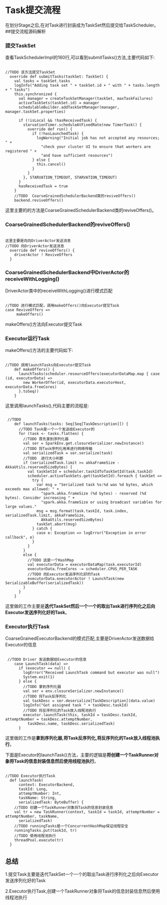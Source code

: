 # Task提交流程
在划分Stage之后,在对Task进行封装成为TaskSet然后提交给TaskScheduler。
##提交流程源码解析
### 提交TaskSet
查看TaskSchedulerImpl的160行,可以看到submitTasks()方法,主要代码如下:
<pre><code>
//TODO 该方法提交TaskSet
  override def submitTasks(taskSet: TaskSet) {
    val tasks = taskSet.tasks
    logInfo("Adding task set " + taskSet.id + " with " + tasks.length + " tasks")
    this.synchronized {
      val manager = createTaskSetManager(taskSet, maxTaskFailures)
      activeTaskSets(taskSet.id) = manager
      schedulableBuilder.addTaskSetManager(manager, manager.taskSet.properties)

      if (!isLocal && !hasReceivedTask) {
        starvationTimer.scheduleAtFixedRate(new TimerTask() {
          override def run() {
            if (!hasLaunchedTask) {
              logWarning("Initial job has not accepted any resources; " +
                "check your cluster UI to ensure that workers are registered " +
                "and have sufficient resources")
            } else {
              this.cancel()
            }
          }
        }, STARVATION_TIMEOUT, STARVATION_TIMEOUT)
      }
      hasReceivedTask = true
    }
    //TODO  CoarseGrainedSchedulerBackend类的reviveOffers()
    backend.reviveOffers()
</code></pre>
这里主要的的方法是CoarseGrainedSchedulerBackend类的reviveOffers()。
### CoarseGrainedSchedulerBackend的reviveOffers()
<pre><code>
这里主要是向向DriverActor发送消息
//TODO 向DriverActor发送消息
  override def reviveOffers() {
    driverActor ! ReviveOffers
  }
</code></pre>

### CoarseGrainedSchedulerBackend中DriverActor的receiveWithLogging()
DriverActor类中的receiveWithLogging()进行模式匹配
<pre><code>
//TODO 进行模式匹配，调用makeOffers()向Executor提交Task
case ReviveOffers =>
     makeOffers()
</code></pre>
makeOffers()方法向Executor提交Task

### Executor运行Task
makeOffers()方法的主要代码如下:
<pre><code>
//TODO 调用launchTasks向Executor提交Task
    def makeOffers() {
      launchTasks(scheduler.resourceOffers(executorDataMap.map { case (id, executorData) =>
        new WorkerOffer(id, executorData.executorHost, executorData.freeCores)
      }.toSeq))
    }
</code></pre>    
这里调用launchTasks(),代码主要的流程是:
<pre><code>
 //TODO
    def launchTasks(tasks: Seq[Seq[TaskDescription]]) {
      //TODO Task是一个一个发送给Executor的
      for (task <- tasks.flatten) {
        //TODO 首先拿到序列化器
        val ser = SparkEnv.get.closureSerializer.newInstance()
        //TODO 将Task序列化用来进行网络传输
        val serializedTask = ser.serialize(task)
        //TODO  进行大小判断
        if (serializedTask.limit >= akkaFrameSize - AkkaUtils.reservedSizeBytes) {
          val taskSetId = scheduler.taskIdToTaskSetId(task.taskId)
          scheduler.activeTaskSets.get(taskSetId).foreach { taskSet =>
            try {
              var msg = "Serialized task %s:%d was %d bytes, which exceeds max allowed: " +
                "spark.akka.frameSize (%d bytes) - reserved (%d bytes). Consider increasing " +
                "spark.akka.frameSize or using broadcast variables for large values."
              msg = msg.format(task.taskId, task.index, serializedTask.limit, akkaFrameSize,
                AkkaUtils.reservedSizeBytes)
              taskSet.abort(msg)
            } catch {
              case e: Exception => logError("Exception in error callback", e)
            }
          }
        }
        else {
          //TODO 这是一个HashMap
          val executorData = executorDataMap(task.executorId)
          executorData.freeCores -= scheduler.CPUS_PER_TASK
          //TODO 向Executor发送序列化好的Task
          executorData.executorActor ! LaunchTask(new SerializableBuffer(serializedTask))
        }
      }
    }
</code></pre>
这里做的工作主要是**迭代TaskSet然后一个一个的取出Task进行序列化之后向Executor发送序列化好的Task**。

### Executor执行Task
CoarseGrainedExecutorBackend的模式匹配,主要是DriverActor发送数据给Executor的信息
<pre><code>
 //TODO Driver 发送数据给Executor的信息
    case LaunchTask(data) =>
      if (executor == null) {
        logError("Received LaunchTask command but executor was null")
        System.exit(1)
      } else {
        //TODO 拿到序列化器
        val ser = env.closureSerializer.newInstance()
        //TODO 将Task反序列化
        val taskDesc = ser.deserialize[TaskDescription](data.value)
        logInfo("Got assigned task " + taskDesc.taskId)
        //TODO 将反序列化的Task放入线程池执行
        executor.launchTask(this, taskId = taskDesc.taskId, attemptNumber = taskDesc.attemptNumber,
          taskDesc.name, taskDesc.serializedTask)
      }
</code></pre>
这里做的工作是**拿到序列化器,将Task反序列化,将反序列化的Task放入线程池执行**。

下面是Executor的launchTask()方法，主要的逻辑是**将创建一个TaskRunner对象将Task的信息封装信息然后使用线程池执行**。
<pre><code>
//TODO Executor执行Task
  def launchTask(
      context: ExecutorBackend,
      taskId: Long,
      attemptNumber: Int,
      taskName: String,
      serializedTask: ByteBuffer) {
    //TODO 创建一个TaskRunner对象将Task的信息封装信息
    val tr = new TaskRunner(context, taskId = taskId, attemptNumber = attemptNumber, taskName,
      serializedTask)
    //TODO runningTasks是一个ConcurrentHashMap保证线程安全
    runningTasks.put(taskId, tr)
    //TODO 使用线程池执行
    threadPool.execute(tr)
  }
</code></pre>


## 总结
1.提交Task主要是迭代TaskSet一个一个的取出Task进行序列化之后向Executor发送序列化好的Task

2.Executor执行Task,创建一个TaskRunner对象将Task的信息封装信息然后使用线程池执行